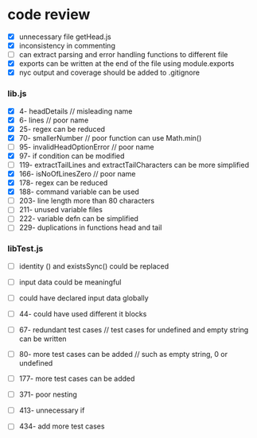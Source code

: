 # code review
- [x] unnecessary file getHead.js
- [x] inconsistency in commenting
- [ ] can extract parsing and error handling functions to different file
- [x] exports can be written at the end of the file using module.exports
- [x] nyc output and coverage should be added to .gitignore

### lib.js
- [x] 4- headDetails // misleading name
- [x] 6- lines // poor name
- [x] 25- regex can be reduced
- [x] 70- smallerNumber // poor function can use Math.min()
- [ ] 95- invalidHeadOptionError // poor name
- [x] 97- if condition can be modified
- [ ] 119- extractTailLines and extractTailCharacters can be more simplified
- [x] 166- isNoOfLinesZero // poor name
- [x] 178- regex can be reduced
- [x] 188- command variable can be used
- [ ] 203- line length more than 80 characters
- [ ] 211- unused variable files
- [ ] 222- variable defn can be simplified
- [ ] 229- duplications in functions head and tail

### libTest.js
- [ ] identity () and existsSync() could be replaced 
- [ ] input data could be meaningful
- [ ] could have declared input data globally

- [ ] 44- could have used different it blocks
- [ ] 67- redundant test cases // test cases for undefined and empty string can be written
- [ ] 80- more test cases can be added // such as empty string, 0 or undefined
- [ ] 177- more test cases can be added
- [ ] 371- poor nesting
- [ ] 413- unnecessary if
- [ ] 434- add more test cases